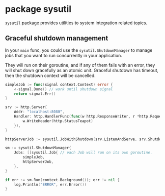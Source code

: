 # package sysutil

`sysutil` package provides utilities to system integration related topics.

## Graceful shutdown management

In your `main` func, you could use the `sysutil.ShutdownManager`
to manage jobs that you want to run concurrently in your application.

They will run on their goroutine, and if any of them fails with an error,
they will shut down gracefully as an atomic unit.
Graceful shutdown has timeout, then the shutdown context will be cancelled.

```go
simpleJob := func(signal context.Context) error {
	<-signal.Done() // work until shutdown signal
	return signal.Err()
}

srv := http.Server{
	Addr: "localhost:8080",
	Handler: http.HandlerFunc(func(w http.ResponseWriter, r *http.Request) {
		w.WriteHeader(http.StatusTeapot)
	}),
}

httpServerJob := sysutil.JobWithShutdown(srv.ListenAndServe, srv.Shutdown)

sm := sysutil.ShutdownManager{
	Jobs: []sysutil.Job{ // each Job will run on its own goroutine.
		simpleJob,
		httpServerJob,
	},
}

if err := sm.Run(context.Background()); err != nil {
	log.Println("ERROR", err.Error())
}
```

